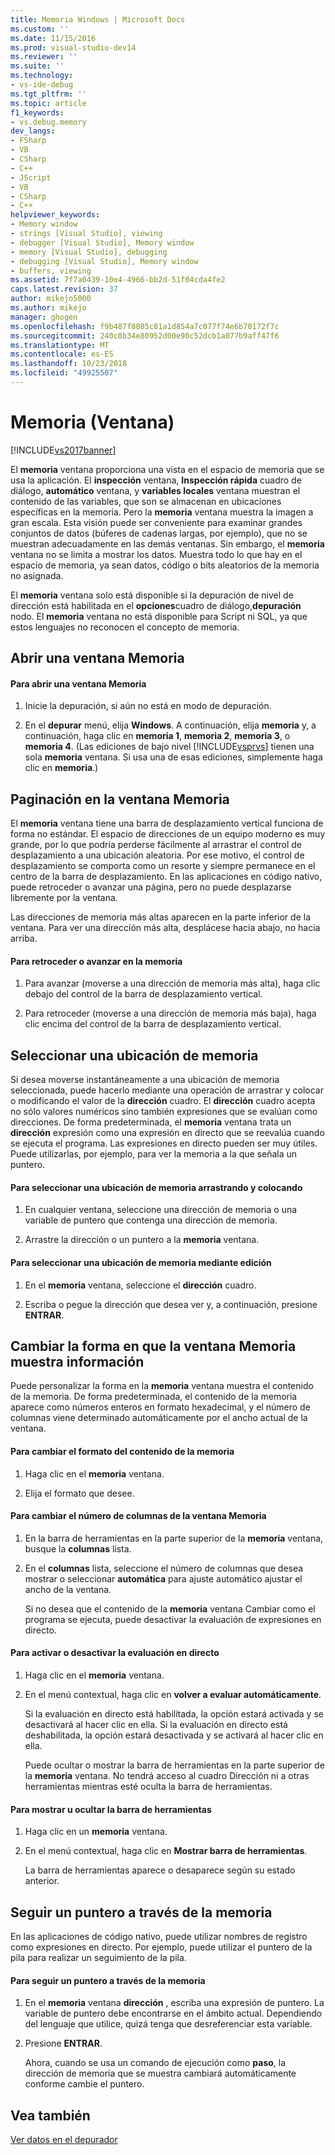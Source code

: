 ```yaml
---
title: Memoria Windows | Microsoft Docs
ms.custom: ''
ms.date: 11/15/2016
ms.prod: visual-studio-dev14
ms.reviewer: ''
ms.suite: ''
ms.technology:
- vs-ide-debug
ms.tgt_pltfrm: ''
ms.topic: article
f1_keywords:
- vs.debug.memory
dev_langs:
- FSharp
- VB
- CSharp
- C++
- JScript
- VB
- CSharp
- C++
helpviewer_keywords:
- Memory window
- strings [Visual Studio], viewing
- debugger [Visual Studio], Memory window
- memory [Visual Studio], debugging
- debugging [Visual Studio], Memory window
- buffers, viewing
ms.assetid: 7f7a0439-10e4-4966-bb2d-51f04cda4fe2
caps.latest.revision: 37
author: mikejo5000
ms.author: mikejo
manager: ghogen
ms.openlocfilehash: f9b487f8805c81a1d854a7c077f74e6b70172f7c
ms.sourcegitcommit: 240c8b34e80952d00e90c52dcb1a077b9aff47f6
ms.translationtype: MT
ms.contentlocale: es-ES
ms.lasthandoff: 10/23/2018
ms.locfileid: "49925507"
---
```

# <a name="memory-windows"></a>Memoria (Ventana)
[!INCLUDE[vs2017banner](../includes/vs2017banner.md)]

El **memoria** ventana proporciona una vista en el espacio de memoria que se usa la aplicación. El **inspección** ventana, **Inspección rápida** cuadro de diálogo, **automático** ventana, y **variables locales** ventana muestran el contenido de las variables, que son se almacenan en ubicaciones específicas en la memoria. Pero la **memoria** ventana muestra la imagen a gran escala. Esta visión puede ser conveniente para examinar grandes conjuntos de datos (búferes de cadenas largas, por ejemplo), que no se muestran adecuadamente en las demás ventanas. Sin embargo, el **memoria** ventana no se limita a mostrar los datos. Muestra todo lo que hay en el espacio de memoria, ya sean datos, código o bits aleatorios de la memoria no asignada.  
  
 El **memoria** ventana solo está disponible si la depuración de nivel de dirección está habilitada en el **opciones**cuadro de diálogo,**depuración** nodo. El **memoria** ventana no está disponible para Script ni SQL, ya que estos lenguajes no reconocen el concepto de memoria.  
  
## <a name="opening-a-memory-window"></a>Abrir una ventana Memoria  
  
#### <a name="to-open-a-memory-window"></a>Para abrir una ventana Memoria  
  
1.  Inicie la depuración, si aún no está en modo de depuración.  
  
2.  En el **depurar** menú, elija **Windows**. A continuación, elija **memoria** y, a continuación, haga clic en **memoria 1**, **memoria 2**, **memoria 3**, o **memoria 4**. (Las ediciones de bajo nivel [!INCLUDE[vsprvs](../includes/vsprvs-md.md)] tienen una sola **memoria** ventana. Si usa una de esas ediciones, simplemente haga clic en **memoria**.)  
  
## <a name="paging-in-the-memory-window"></a>Paginación en la ventana Memoria  
 El **memoria** ventana tiene una barra de desplazamiento vertical funciona de forma no estándar. El espacio de direcciones de un equipo moderno es muy grande, por lo que podría perderse fácilmente al arrastrar el control de desplazamiento a una ubicación aleatoria. Por ese motivo, el control de desplazamiento se comporta como un resorte y siempre permanece en el centro de la barra de desplazamiento. En las aplicaciones en código nativo, puede retroceder o avanzar una página, pero no puede desplazarse libremente por la ventana.  
  
 Las direcciones de memoria más altas aparecen en la parte inferior de la ventana. Para ver una dirección más alta, desplácese hacia abajo, no hacia arriba.  
  
#### <a name="to-page-up-or-down-in-memory"></a>Para retroceder o avanzar en la memoria  
  
1.  Para avanzar (moverse a una dirección de memoria más alta), haga clic debajo del control de la barra de desplazamiento vertical.  
  
2.  Para retroceder (moverse a una dirección de memoria más baja), haga clic encima del control de la barra de desplazamiento vertical.  
  
## <a name="selecting-a-memory-location"></a>Seleccionar una ubicación de memoria  
 Si desea moverse instantáneamente a una ubicación de memoria seleccionada, puede hacerlo mediante una operación de arrastrar y colocar o modificando el valor de la **dirección** cuadro. El **dirección** cuadro acepta no sólo valores numéricos sino también expresiones que se evalúan como direcciones. De forma predeterminada, el **memoria** ventana trata un **dirección** expresión como una expresión en directo que se reevalúa cuando se ejecuta el programa. Las expresiones en directo pueden ser muy útiles. Puede utilizarlas, por ejemplo, para ver la memoria a la que señala un puntero.  
  
#### <a name="to-select-a-memory-location-by-dragging-and-dropping"></a>Para seleccionar una ubicación de memoria arrastrando y colocando  
  
1.  En cualquier ventana, seleccione una dirección de memoria o una variable de puntero que contenga una dirección de memoria.  
  
2.  Arrastre la dirección o un puntero a la **memoria** ventana.  
  
#### <a name="to-select-a-memory-location-by-editing"></a>Para seleccionar una ubicación de memoria mediante edición  
  
1.  En el **memoria** ventana, seleccione el **dirección** cuadro.  
  
2.  Escriba o pegue la dirección que desea ver y, a continuación, presione **ENTRAR**.  
  
## <a name="changing-the-way-the-memory-window-displays-information"></a>Cambiar la forma en que la ventana Memoria muestra información  
 Puede personalizar la forma en la **memoria** ventana muestra el contenido de la memoria. De forma predeterminada, el contenido de la memoria aparece como números enteros en formato hexadecimal, y el número de columnas viene determinado automáticamente por el ancho actual de la ventana.  
  
#### <a name="to-change-the-format-of-the-memory-contents"></a>Para cambiar el formato del contenido de la memoria  
  
1.  Haga clic en el **memoria** ventana.  
  
2.  Elija el formato que desee.  
  
#### <a name="to-change-the-number-of-columns-in-the-memory-window"></a>Para cambiar el número de columnas de la ventana Memoria  
  
1. En la barra de herramientas en la parte superior de la **memoria** ventana, busque la **columnas** lista.  
  
2. En el **columnas** lista, seleccione el número de columnas que desea mostrar o seleccionar **automática** para ajuste automático ajustar el ancho de la ventana.  
  
   Si no desea que el contenido de la **memoria** ventana Cambiar como el programa se ejecuta, puede desactivar la evaluación de expresiones en directo.  
  
#### <a name="to-toggle-live-evaluation"></a>Para activar o desactivar la evaluación en directo  
  
1. Haga clic en el **memoria** ventana.  
  
2. En el menú contextual, haga clic en **volver a evaluar automáticamente**.  
  
    Si la evaluación en directo está habilitada, la opción estará activada y se desactivará al hacer clic en ella. Si la evaluación en directo está deshabilitada, la opción estará desactivada y se activará al hacer clic en ella.  
  
   Puede ocultar o mostrar la barra de herramientas en la parte superior de la **memoria** ventana. No tendrá acceso al cuadro Dirección ni a otras herramientas mientras esté oculta la barra de herramientas.  
  
#### <a name="to-toggle-the-toolbar"></a>Para mostrar u ocultar la barra de herramientas  
  
1.  Haga clic en un **memoria** ventana.  
  
2.  En el menú contextual, haga clic en **Mostrar barra de herramientas**.  
  
     La barra de herramientas aparece o desaparece según su estado anterior.  
  
## <a name="following-a-pointer-through-memory"></a>Seguir un puntero a través de la memoria  
 En las aplicaciones de código nativo, puede utilizar nombres de registro como expresiones en directo. Por ejemplo, puede utilizar el puntero de la pila para realizar un seguimiento de la pila.  
  
#### <a name="to-follow-a-pointer-through-memory"></a>Para seguir un puntero a través de la memoria  
  
1.  En el **memoria** ventana **dirección** , escriba una expresión de puntero. La variable de puntero debe encontrarse en el ámbito actual. Dependiendo del lenguaje que utilice, quizá tenga que desreferenciar esta variable.  
  
2.  Presione **ENTRAR**.  
  
     Ahora, cuando se usa un comando de ejecución como **paso**, la dirección de memoria que se muestra cambiará automáticamente conforme cambie el puntero.  
  
## <a name="see-also"></a>Vea también  
 [Ver datos en el depurador](../debugger/viewing-data-in-the-debugger.md)





